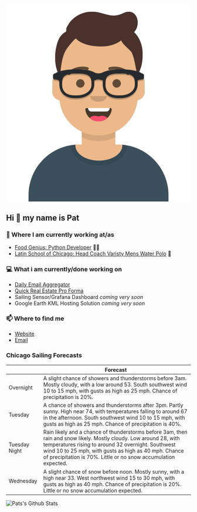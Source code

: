 [![Social banner for p-j-falconer](https://raw.githubusercontent.com/P-J-FALCONER/P-J-FALCONER/master/assets/avataaars.svg)](https://patfalconer.com/)
## Hi :wave: my name is Pat

### 💼 Where I am currently working at/as
- [Food Genius: Python Developer](https://getfoodgenius.com/) 🍔🐍
- [Latin School of Chicago: Head Coach Varisty Mens Water Polo](https://www.latinschool.org/) 🤽


### 💻 What i am currently/done working on
 - [Daily Email Aggregator](https://github.com/P-J-FALCONER/dott_daily_mail)
 - [Quick Real Estate Pro Forma](https://github.com/P-J-FALCONER/henry)
 - Sailing Sensor/Grafana Dashboard *coming very soon*
 - Google Earth KML Hosting Solution *coming very soon*

### 📫 Where to find me
 - [Website](https://patfalconer.com/)
 - [Email](mailto:patrick.j.falconer@gmail.com)


### Chicago Sailing Forecasts
|   | Forecast  |
|---|---|
| Overnight | A slight chance of showers and thunderstorms before 3am. Mostly cloudy, with a low around 53. South southwest wind 10 to 15 mph, with gusts as high as 25 mph. Chance of precipitation is 20%. |
| Tuesday | A chance of showers and thunderstorms after 3pm. Partly sunny. High near 74, with temperatures falling to around 67 in the afternoon. South southwest wind 10 to 15 mph, with gusts as high as 25 mph. Chance of precipitation is 40%. |
| Tuesday Night | Rain likely and a chance of thunderstorms before 3am, then rain and snow likely. Mostly cloudy. Low around 28, with temperatures rising to around 32 overnight. Southwest wind 10 to 25 mph, with gusts as high as 40 mph. Chance of precipitation is 70%. Little or no snow accumulation expected. |
| Wednesday | A slight chance of snow before noon. Mostly sunny, with a high near 33. West northwest wind 15 to 30 mph, with gusts as high as 40 mph. Chance of precipitation is 20%. Little or no snow accumulation expected. |

![Pats's Github Stats](https://github-readme-stats.vercel.app/api?username=p-j-falconer&show_icons=true&theme=radical)
